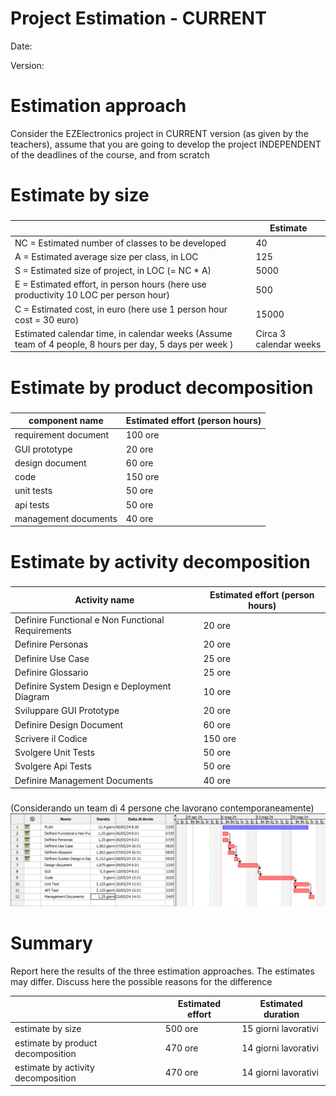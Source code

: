 # Project Estimation - CURRENT
Date:

Version:


# Estimation approach
Consider the EZElectronics  project in CURRENT version (as given by the teachers), assume that you are going to develop the project INDEPENDENT of the deadlines of the course, and from scratch
# Estimate by size
### 
|             | Estimate                        |             
| ----------- | ------------------------------- |  
| NC =  Estimated number of classes to be developed   |               40              |             
|  A = Estimated average size per class, in LOC       |               125             | 
| S = Estimated size of project, in LOC (= NC * A) | 5000 |
| E = Estimated effort, in person hours (here use productivity 10 LOC per person hour)  |               500                       |   
| C = Estimated cost, in euro (here use 1 person hour cost = 30 euro) | 15000 | 
| Estimated calendar time, in calendar weeks (Assume team of 4 people, 8 hours per day, 5 days per week ) |        Circa 3 calendar weeks            |               

# Estimate by product decomposition
### 
|         component name    | Estimated effort (person hours)   |             
| ----------- | ------------------------------- | 
|requirement document    | 100 ore |
| GUI prototype | 20 ore|
|design document | 60 ore |
|code | 150 ore |
| unit tests | 50 ore|
| api tests | 50 ore |
| management documents  | 40 ore |



# Estimate by activity decomposition
### 
|         Activity name    | Estimated effort (person hours)   |             
| ----------- | ------------------------------- | 
| Definire Functional e Non Functional Requirements | 20 ore |
| Definire Personas | 20 ore | 
| Definire Use Case | 25 ore |
| Definire Glossario | 25 ore |
| Definire System Design e Deployment Diagram | 10 ore |
| Sviluppare GUI Prototype | 20 ore |
| Definire Design Document | 60 ore |
| Scrivere il Codice | 150 ore |
| Svolgere Unit Tests | 50 ore |
| Svolgere Api Tests | 50 ore |
| Definire Management Documents | 40 ore |
###
(Considerando un team di 4 persone che lavorano contemporaneamente)
![alt text](resources/Gantt.png)

# Summary

Report here the results of the three estimation approaches. The  estimates may differ. Discuss here the possible reasons for the difference

|             | Estimated effort                        |   Estimated duration |          
| ----------- | ------------------------------- | ---------------|
| estimate by size |500 ore | 15 giorni lavorativi
| estimate by product decomposition |470 ore | 14 giorni lavorativi
| estimate by activity decomposition |470 ore| 14 giorni lavorativi




